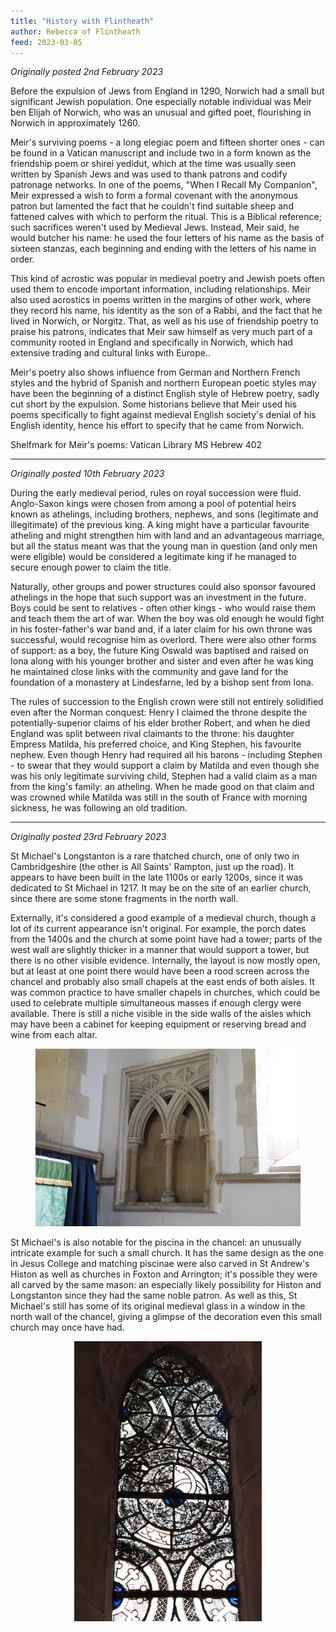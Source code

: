 ```yaml
---
title: "History with Flintheath"
author: Rebecca of Flintheath
feed: 2023-03-05
---
```


_Originally posted 2nd February 2023_

Before the expulsion of Jews from England in 1290, Norwich had a small but significant Jewish population. One especially notable individual was Meir ben Elijah of Norwich, who was an unusual and gifted poet, flourishing in Norwich in approximately 1260.

Meir's surviving poems - a long elegiac poem and fifteen shorter ones - can be found in a Vatican manuscript and include two in a form known as the friendship poem or shirei yedidut, which at the time was usually seen written by Spanish Jews and was used to thank patrons and codify patronage networks. In one of the poems, "When I Recall My Companion", Meir expressed a wish to form a formal covenant with the anonymous patron but lamented the fact that he couldn't find suitable sheep and fattened calves with which to perform the ritual. This is a Biblical reference; such sacrifices weren't used by Medieval Jews. Instead, Meir said, he would butcher his name: he used the four letters of his name as the basis of sixteen stanzas, each beginning and ending with the letters of his name in order.

This kind of acrostic was popular in medieval poetry and Jewish poets often used them to encode important information, including relationships. Meir also used acrostics in poems written in the margins of other work, where they record his name, his identity as the son of a Rabbi, and the fact that he lived in Norwich, or Norgitz. That, as well as his use of friendship poetry to praise his patrons, indicates that Meir saw himself as very much part of a community rooted in England and specifically in Norwich, which had extensive trading and cultural links with Europe..

Meir's poetry also shows influence from German and Northern French styles and the hybrid of Spanish and northern European poetic styles may have been the beginning of a distinct English style of Hebrew poetry, sadly cut short by the expulsion. Some historians believe that Meir used his poems specifically to fight against medieval English society's denial of his English identity, hence his effort to specify that he came from Norwich.

Shelfmark for Meir's poems: Vatican Library MS Hebrew 402

-----------------------------------

_Originally posted 10th February 2023_

During the early medieval period, rules on royal succession were fluid. Anglo-Saxon kings were chosen from among a pool of potential heirs known as athelings, including brothers, nephews, and sons (legitimate and illegitimate) of the previous king. A king might have a particular favourite atheling and might strengthen him with land and an advantageous marriage, but all the status meant was that the young man in question (and only men were eligible) would be considered a legitimate king if he managed to secure enough power to claim the title.

Naturally, other groups and power structures could also sponsor favoured athelings in the hope that such support was an investment in the future. Boys could be sent to relatives - often other kings - who would raise them and teach them the art of war. When the boy was old enough he would fight in his foster-father's war band and, if a later claim for his own throne was successful, would recognise him as overlord. There were also other forms of support: as a boy, the future King Oswald was baptised and raised on Iona along with his younger brother and sister and even after he was king he maintained close links with the community and gave land for the foundation of a monastery at Lindesfarne, led by a bishop sent from Iona.

The rules of succession to the English crown were still not entirely solidified even after the Norman conquest: Henry I claimed the throne despite the potentially-superior claims of his elder brother Robert, and when he died England was split between rival claimants to the throne: his daughter Empress Matilda, his preferred choice, and King Stephen, his favourite nephew. Even though Henry had required all his barons - including Stephen - to swear that they would support a claim by Matilda and even though she was his only legitimate surviving child, Stephen had a valid claim as a man from the king's family: an atheling. When he made good on that claim and was crowned while Matilda was still in the south of France with morning sickness, he was following an old tradition.

-----------------------------------

_Originally posted 23rd February 2023_

St Michael's Longstanton is a rare thatched church, one of only two in Cambridgeshire (the other is All Saints' Rampton, just up the road). It appears to have been built in the late 1100s or early 1200s, since it was dedicated to St Michael in 1217. It may be on the site of an earlier church, since there are some stone fragments in the north wall.

Externally, it's considered a good example of a medieval church, though a lot of its current appearance isn't original. For example, the porch dates from the 1400s and the church at some point have had a tower; parts of the west wall are slightly thicker in a manner that would support a tower, but there is no other visible evidence. Internally, the layout is now mostly open, but at least at one point there would have been a rood screen across the chancel and probably also small chapels at the east ends of both aisles. It was common practice to have smaller chapels in churches, which could be used to celebrate multiple simultaneous masses if enough clergy were available. There is still a niche visible in the side walls of the aisles which may have been a cabinet for keeping equipment or reserving bread and wine from each altar.

<div style="text-align: center;">
  <figure class="figure">
    <img src="/baelfyr/2023-03/hf1.jpg" width="450"
      class="figure-img rounded"
      alt="Niche from St Michael's Longstanton">
  </figure>
</div>

St Michael's is also notable for the piscina in the chancel: an unusually intricate example for such a small church. It has the same design as the one in Jesus College and matching piscinae were also carved in St Andrew's Histon as well as churches in Foxton and Arrington; it's possible they were all carved by the same mason: an especially likely possibility for Histon and Longstanton since they had the same noble patron. As well as this, St Michael's still has some of its original medieval glass in a window in the north wall of the chancel, giving a glimpse of the decoration even this small church may once have had.


<div style="text-align: center;">
  <figure class="figure">
    <img src="/baelfyr/2023-03/hf2.jpg" width="300"
      class="figure-img rounded"
      alt="Stained glass window">
  </figure>
</div>